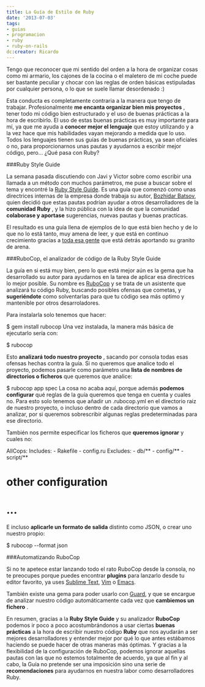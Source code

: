 ```yaml
---
title: La Guía de Estilo de Ruby
date: '2013-07-03'
tags:
- guias
- programacion
- ruby
- ruby-on-rails
dc:creator: Ricardo
---
```


Tengo que reconocer que mi sentido del orden a la hora de organizar cosas como mi armario, los cajones de la cocina o el maletero de mi coche puede ser bastante peculiar y chocar con las reglas de orden básicas estipuladas por cualquier persona, o lo que se suele llamar desordenado :)

Esta conducta es completamente contraria a la manera que tengo de trabajar. Profesionalmente 
**me encanta organizar bien mis proyectos**
, tener todo mi código bien estructurado y el uso de buenas prácticas a la hora de escribirlo. El uso de estas buenas prácticas es muy importante para mí, ya que me ayuda a
**conocer mejor el lenguaje**
que estoy utilizando y a la vez hace que mis habilidades vayan mejorando a medida que lo uso. Todos los lenguajes tienen sus guías de buenas prácticas, ya sean oficiales o no, para proporcionarnos unas pautas y ayudarnos a escribir mejor código, pero… ¿Qué pasa con Ruby?


<!--more-->###Ruby Style Guide

La semana pasada discutiendo con Javi y Victor sobre como escribir una llamada a un método con muchos parámetros, me puse a buscar sobre el tema y encontré la 
[Ruby Style Guide](https://github.com/bbatsov/ruby-style-guide). Es una guía que comenzó como unas directrices internas de la empresa donde trabaja su autor, 
[Bozhidar Batsov](https://twitter.com/bbatsov), quien decidió que estas pautas podrían ayudar a otros desarrolladores de la 
**comunidad Ruby**
, y la hizo pública con la idea de que la comunidad 
**colaborase y aportase**
 sugerencias, nuevas pautas y buenas practicas.

El resultado es una guía llena de ejemplos de lo que está bien hecho y de lo que no lo está tanto, muy amena de leer, y que está en continuo crecimiento gracias a 
[toda esa gente](https://github.com/bbatsov/ruby-style-guide/graphs/contributors) que está detrás aportando su granito de arena.

###RuboCop, el analizador de código de la Ruby Style Guide

La guía en si está muy bien, pero lo que está mejor aún es la gema que ha desarrollado su autor para ayudarnos en la tarea de aplicar esa directrices lo mejor posible. Su nombre es 
[RuboCop](https://github.com/bbatsov/rubocop) y se trata de un asistente que analizará tu código Ruby, buscando posibles ofensas que cometas, y 
**sugeriéndote**
 como solventarlas para que tu código sea más optimo y mantenible por otros desarroladores.

Para instalarla solo tenemos que hacer:

$ gem install rubocop
Una vez instalada, la manera más básica de ejecutarlo sería con:

$ rubocop
 

Esto 
**analizará todo nuestro proyecto**
, sacando por consola todas esas ofensas hechas contra la guía. Si no queremos que analice todo el proyecto, podemos pasarle como parámetro una 
**lista de nombres de directorios o ficheros**
 que queremos que analice:

$ rubocop app spec
La cosa no acaba aquí, porque además 
**podemos configurar**
 qué reglas de la guía queremos que tenga en cuenta y cuales no. Para esto solo tenemos que añadir un 
.rubocop.yml en el directorio raiz de nuestro proyecto, o incluso dentro de cada directorio que vamos a analizar, por si queremos sobrescribir algunas reglas predeterminadas para ese directorio.

También nos permite especificar los ficheros que 
**queremos ignorar**
 y cuales no:

AllCops:
  Includes:
    - Rakefile
    - config.ru
  Excludes:
    - db/**
    - config/**
    - script/**

# other configuration
# ...
E incluso 
**aplicarle un formato de salida**
 distinto como JSON, o crear uno nuestro propio:

$ rubocop --format json

###Automatizando RuboCop

Si no te apetece estar lanzando todo el rato RuboCop desde la consola, no te preocupes porque puedes encontrar 
**plugins**
 para lanzarlo desde tu editor favorito, ya uses 
[Sublime Text](https://github.com/pderichs/sublime_rubocop), 
[Vim](https://github.com/ngmy/vim-rubocop) o 
[Emacs](https://github.com/bbatsov/rubocop-emacs).

También existe una gema para poder usarlo con 
[Guard](https://github.com/yujinakayama/guard-rubocop), y que se encargue de analizar nuestro código automáticamente cada vez que 
**cambiemos un fichero**
.

En resumen, gracias a la 
**Ruby Style Guide**
 y su analizador 
**RuboCop**
 podemos ir poco a poco acostumbrándonos a usar ciertas 
**buenas prácticas**
 a la hora de escribir nuestro código 
**Ruby**
 que nos ayudarán a ser mejores desarrolladores y entender mejor por qué lo que antes estábamos haciendo se puede hacer de otras maneras más óptimas. Y gracias a la flexibilidad de la configuración de RuboCop, podemos ignorar aquellas pautas con las que no estemos totalmente de acuerdo, ya que al fin y al cabo, la Guía no pretende ser una imposición sino una serie de 
**recomendaciones**
 para ayudarnos en nuestra labor como desarrolladores Ruby.
